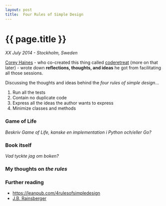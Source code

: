 ```yaml
---
layout: post
title:  Four Rules of Simple Design
---
```


# {{ page.title }}

*XX July 2014 - Stockholm, Sweden*

[Corey Haines](https://twitter.com/coreyhaines) - who co-created this thing called [coderetreat](http://coderetreat.org/) (more on that later) -
wrote down **reflections, thoughts, and ideas** he got from facilitating all those sessions.

Discussing the thoughts and ideas behind the *four rules of simple design*...

1. Run all the tests
2. Contain no duplicate code
3. Express all the ideas the author wants to express
4. Minimize classes and methods


### Game of Life
*Beskriv Game of Life, kanske en implementation i Python och/eller Go?*


### Book itself
*Vad tyckte jag om boken?*


### My thoughts on *the rules*


### Further reading
* <https://leanpub.com/4rulesofsimpledesign>
* [J.B. Rainsberger](http://www.jbrains.ca/permalink/the-four-elements-of-simple-design)
